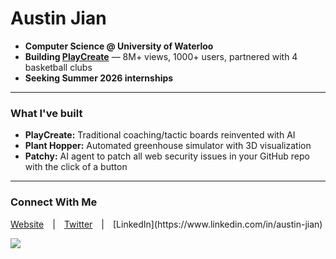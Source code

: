 # Austin Jian

- **Computer Science @ University of Waterloo**  
- **Building [PlayCreate](https://tryplaycreate.com)** — 8M+ views, 1000+ users, partnered with 4 basketball clubs  
- **Seeking Summer 2026 internships**

---
### What I've built
- **PlayCreate:** Traditional coaching/tactic boards reinvented with AI
- **Plant Hopper:** Automated greenhouse simulator with 3D visualization
- **Patchy:** AI agent to patch all web security issues in your GitHub repo with the click of a button

---

### Connect With Me
[Website](https://austinjian.ca) | [Twitter](https://x.com/austinjian_) | [LinkedIn](https://www.linkedin.com/in/austin-jian)

![](https://komarev.com/ghpvc/?username=austinjiann&label=Profile%20views&color=0e75b6&style=flat)



